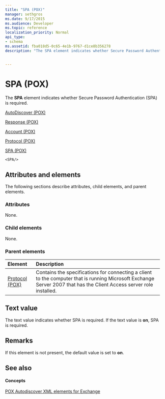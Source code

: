 ```yaml
---
title: "SPA (POX)"
manager: sethgros
ms.date: 9/17/2015
ms.audience: Developer
ms.topic: reference
localization_priority: Normal
api_type:
- schema
ms.assetid: fba018d5-0c65-4e1b-9767-d1ce8b356278
description: "The SPA element indicates whether Secure Password Authentication (SPA) is required."
 
 
---
```


# SPA (POX)

The **SPA** element indicates whether Secure Password Authentication (SPA) is required. 
  
[AutoDiscover (POX)](autodiscover-pox.md)
  
[Response (POX)](response-pox.md)
  
[Account (POX)](account-pox.md)
  
[Protocol (POX)](protocol-pox.md)
  
[SPA (POX)](spa-pox.md)
  
```
<SPA/>
```

## Attributes and elements

The following sections describe attributes, child elements, and parent elements.
  
### Attributes

None.
  
### Child elements

None.
  
### Parent elements

|**Element**|**Description**|
|:-----|:-----|
|[Protocol (POX)](protocol-pox.md) <br/> |Contains the specifications for connecting a client to the computer that is running Microsoft Exchange Server 2007 that has the Client Access server role installed.  <br/> |
   
## Text value

The text value indicates whether SPA is required. If the text value is **on**, SPA is required.
  
## Remarks

If this element is not present, the default value is set to **on**.
  
## See also

#### Concepts

[POX Autodiscover XML elements for Exchange](pox-autodiscover-xml-elements-for-exchange.md)

